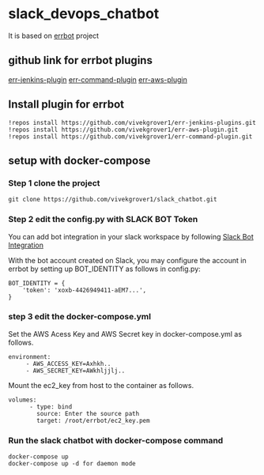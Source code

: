 # slack_devops_chatbot
It is based on [errbot](http://errbot.io) project

## github link for errbot plugins

[err-jenkins-plugin](https://github.com/vivekgrover1/err-jenkins-plugins.git)
[err-command-plugin](https://github.com/vivekgrover1/err-command-plugin.git)
[err-aws-plugin](https://github.com/vivekgrover1/err-aws-plugin.git)


## Install plugin for errbot

```
!repos install https://github.com/vivekgrover1/err-jenkins-plugins.git
!repos install https://github.com/vivekgrover1/err-aws-plugin.git
!repos install https://github.com/vivekgrover1/err-command-plugin.git
```


## setup with docker-compose
### Step 1 clone the project

```
git clone https://github.com/vivekgrover1/slack_chatbot.git
```
### Step 2 edit the config.py with SLACK BOT Token

You can add bot integration in your slack workspace by following [Slack Bot Integration](https://get.slack.help/hc/en-us/articles/115005265703-Create-a-bot-for-your-workspace)

With the bot account created on Slack, you may configure the account in errbot by setting up BOT_IDENTITY as follows in config.py:

```
BOT_IDENTITY = {
    'token': 'xoxb-4426949411-aEM7...',
}
```
### step 3 edit the docker-compose.yml

Set the AWS Acess Key and AWS Secret key in docker-compose.yml as follows.
```
environment:
     - AWS_ACCESS_KEY=Axhkh..
     - AWS_SECRET_KEY=AWkhljjlj..
```
Mount the ec2_key from host to the container as follows.
```
volumes:
      - type: bind
        source: Enter the source path
        target: /root/errbot/ec2_key.pem
```

### Run the slack chatbot with docker-compose command
```
docker-compose up
docker-compose up -d for daemon mode
```
